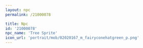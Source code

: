 ```yaml
---
layout: npc
permalink: /21000078

title: Npc
id: '21000078'
npc_name: 'Tree Sprite'
icon_url: 'portrait/mob/02020167_m_fairyconehatgreen_p.png'
---
```

